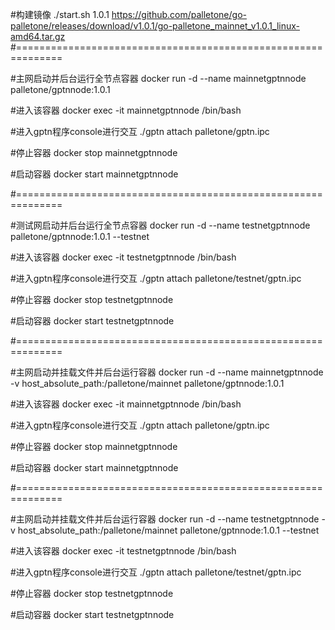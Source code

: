 #构建镜像
./start.sh 1.0.1 https://github.com/palletone/go-palletone/releases/download/v1.0.1/go-palletone_mainnet_v1.0.1_linux-amd64.tar.gz
#==============================================================

#主网启动并后台运行全节点容器
docker run -d --name mainnetgptnnode palletone/gptnnode:1.0.1

#进入该容器
docker exec -it mainnetgptnnode /bin/bash

#进入gptn程序console进行交互
./gptn attach palletone/gptn.ipc

#停止容器
docker stop mainnetgptnnode

#启动容器
docker start mainnetgptnnode

#==============================================================

#测试网启动并后台运行全节点容器
docker run -d --name testnetgptnnode palletone/gptnnode:1.0.1 --testnet

#进入该容器
docker exec -it testnetgptnnode /bin/bash

#进入gptn程序console进行交互
./gptn attach palletone/testnet/gptn.ipc

#停止容器
docker stop testnetgptnnode

#启动容器
docker start testnetgptnnode

#==============================================================

#主网启动并挂载文件并后台运行容器
docker run -d --name mainnetgptnnode -v host_absolute_path:/palletone/mainnet palletone/gptnnode:1.0.1

#进入该容器
docker exec -it mainnetgptnnode /bin/bash

#进入gptn程序console进行交互
./gptn attach palletone/gptn.ipc

#停止容器
docker stop mainnetgptnnode

#启动容器
docker start mainnetgptnnode

#==============================================================

#主网启动并挂载文件并后台运行容器
docker run -d --name testnetgptnnode -v host_absolute_path:/palletone/mainnet palletone/gptnnode:1.0.1 --testnet

#进入该容器
docker exec -it testnetgptnnode /bin/bash

#进入gptn程序console进行交互
./gptn attach palletone/testnet/gptn.ipc

#停止容器
docker stop testnetgptnnode

#启动容器
docker start testnetgptnnode
